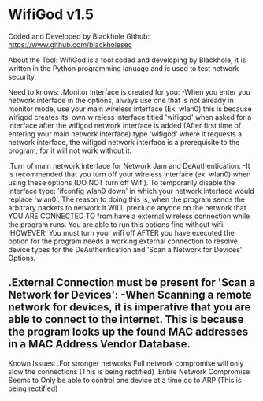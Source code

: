 # WifiGod v1.5
Coded and Developed by Blackhole
Github: https://www.github.com/blackholesec

About the Tool:
 WifiGod is a tool coded and developing by Blackhole, it is written in the Python
 programming lanuage and is used to test network security.

Need to knows:
 .Monitor Interface is created for you:
   -When you enter you network interface in the options, always use one that is
    not already in monitor mode, use your main wireless interface (Ex: wlan0)
    this is because wifigod creates its' own wireless interface titled 'wifigod'
    when asked for a interface after the wifigod network interface is added
    (After first time of entering your main network interface) type 'wifigod'
    where it requests a network interface, the wifigod network interface is
    a prerequisite to the program, for it will not work without it.

 .Turn of main network interface for Network Jam and DeAuthentication:
    -It is recommended that you turn off your wireless interface (ex: wlan0)
     when using these options (DO NOT turn off Wifi). To temporarily disable
     the interface type: 'ifconfig wlan0 down' in which your network interface
     would replace 'wlan0'. The reason to doing this is, when the program sends
     the arbitrary packets to network it WILL preclude anyone on the network
     that YOU ARE CONNECTED TO from have a external wireless connection while
     the program runs. You are able to run this options fine without wifi.
     !HOWEVER! You must turn your wifi off AFTER you have executed the option
     for the program needs a working external connection to resolve device types
     for the DeAuthentication and 'Scan a Network for Devices' Options.

 .External Connection must be present for 'Scan a Network for Devices':
    -When Scanning a remote network for devices, it is imperative that you are
     able to connect to the internet. This is because the program looks up the
     found MAC addresses in a MAC Address Vendor Database.
- 
Known Issues:
 .For stronger networks Full network compromise will only slow the connections (This is being rectified)
 .Entire Network Compromise Seems to Only be able to control one device at a time do to ARP (This is being rectified)
